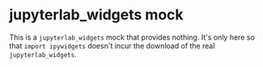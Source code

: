 # jupyterlab_widgets mock

This is a `jupyterlab_widgets` mock that provides nothing. It's only here so that
`import ipywidgets` doesn't incur the download of the real `jupyterlab_widgets`.
